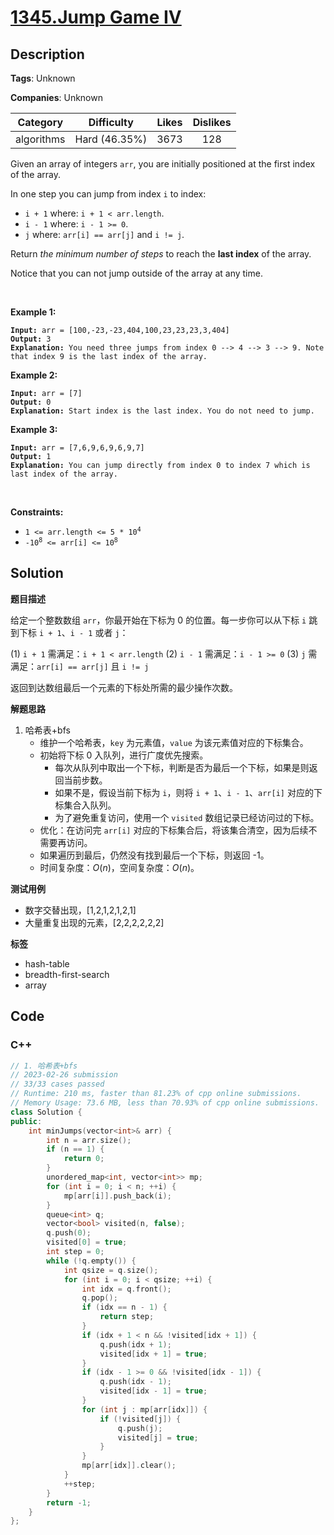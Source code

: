 # [1345.Jump Game IV](https://leetcode.com/problems/jump-game-iv/description/)

## Description

**Tags**: Unknown

**Companies**: Unknown

|  Category  |  Difficulty   | Likes | Dislikes |
| :--------: | :-----------: | :---: | :------: |
| algorithms | Hard (46.35%) | 3673  |   128    |

<p>Given an array of&nbsp;integers <code>arr</code>, you are initially positioned at the first index of the array.</p>
<p>In one step you can jump from index <code>i</code> to index:</p>
<ul>
  <li><code>i + 1</code> where:&nbsp;<code>i + 1 &lt; arr.length</code>.</li>
  <li><code>i - 1</code> where:&nbsp;<code>i - 1 &gt;= 0</code>.</li>
  <li><code>j</code> where: <code>arr[i] == arr[j]</code> and <code>i != j</code>.</li>
</ul>
<p>Return <em>the minimum number of steps</em> to reach the <strong>last index</strong> of the array.</p>
<p>Notice that you can not jump outside of the array at any time.</p>
<p>&nbsp;</p>
<p><strong class="example">Example 1:</strong></p>
<pre><code><strong>Input:</strong> arr = [100,-23,-23,404,100,23,23,23,3,404]
<strong>Output:</strong> 3
<strong>Explanation:</strong> You need three jumps from index 0 --&gt; 4 --&gt; 3 --&gt; 9. Note that index 9 is the last index of the array.</code></pre>
<p><strong class="example">Example 2:</strong></p>
<pre><code><strong>Input:</strong> arr = [7]
<strong>Output:</strong> 0
<strong>Explanation:</strong> Start index is the last index. You do not need to jump.</code></pre>
<p><strong class="example">Example 3:</strong></p>
<pre><code><strong>Input:</strong> arr = [7,6,9,6,9,6,9,7]
<strong>Output:</strong> 1
<strong>Explanation:</strong> You can jump directly from index 0 to index 7 which is last index of the array.</code></pre>
<p>&nbsp;</p>
<p><strong>Constraints:</strong></p>
<ul>
  <li><code>1 &lt;= arr.length &lt;= 5 * 10<sup>4</sup></code></li>
  <li><code>-10<sup>8</sup> &lt;= arr[i] &lt;= 10<sup>8</sup></code></li>
</ul>

## Solution

**题目描述**

给定一个整数数组 `arr`，你最开始在下标为 0 的位置。每一步你可以从下标 `i` 跳到下标 `i + 1`、`i - 1` 或者 `j`：

(1) `i + 1` 需满足：`i + 1 < arr.length`
(2) `i - 1` 需满足：`i - 1 >= 0`
(3) `j` 需满足：`arr[i] == arr[j]` 且 `i != j`

返回到达数组最后一个元素的下标处所需的最少操作次数。

**解题思路**

1. 哈希表+bfs
   - 维护一个哈希表，`key` 为元素值，`value` 为该元素值对应的下标集合。
   - 初始将下标 0 入队列，进行广度优先搜索。
     - 每次从队列中取出一个下标，判断是否为最后一个下标，如果是则返回当前步数。
     - 如果不是，假设当前下标为 `i`，则将 `i + 1`、`i - 1`、`arr[i]` 对应的下标集合入队列。
     - 为了避免重复访问，使用一个 `visited` 数组记录已经访问过的下标。
   - 优化：在访问完 `arr[i]` 对应的下标集合后，将该集合清空，因为后续不需要再访问。
   - 如果遍历到最后，仍然没有找到最后一个下标，则返回 -1。
   - 时间复杂度：$O(n)$，空间复杂度：$O(n)$。

**测试用例**

- 数字交替出现，[1,2,1,2,1,2,1]
- 大量重复出现的元素，[2,2,2,2,2,2]

**标签**

- hash-table
- breadth-first-search
- array

<!-- code start -->
## Code

### C++

```cpp
// 1. 哈希表+bfs
// 2023-02-26 submission
// 33/33 cases passed
// Runtime: 210 ms, faster than 81.23% of cpp online submissions.
// Memory Usage: 73.6 MB, less than 70.93% of cpp online submissions.
class Solution {
public:
    int minJumps(vector<int>& arr) {
        int n = arr.size();
        if (n == 1) {
            return 0;
        }
        unordered_map<int, vector<int>> mp;
        for (int i = 0; i < n; ++i) {
            mp[arr[i]].push_back(i);
        }
        queue<int> q;
        vector<bool> visited(n, false);
        q.push(0);
        visited[0] = true;
        int step = 0;
        while (!q.empty()) {
            int qsize = q.size();
            for (int i = 0; i < qsize; ++i) {
                int idx = q.front();
                q.pop();
                if (idx == n - 1) {
                    return step;
                }
                if (idx + 1 < n && !visited[idx + 1]) {
                    q.push(idx + 1);
                    visited[idx + 1] = true;
                }
                if (idx - 1 >= 0 && !visited[idx - 1]) {
                    q.push(idx - 1);
                    visited[idx - 1] = true;
                }
                for (int j : mp[arr[idx]]) {
                    if (!visited[j]) {
                        q.push(j);
                        visited[j] = true;
                    }
                }
                mp[arr[idx]].clear();
            }
            ++step;
        }
        return -1;
    }
};
```

<!-- code end -->
